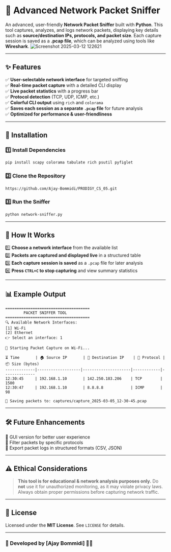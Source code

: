 # 🚀 Advanced Network Packet Sniffer

An advanced, user-friendly **Network Packet Sniffer** built with **Python**. This tool captures, analyzes, and logs network packets, displaying key details such as **source/destination IPs, protocols, and packet size**. Each capture session is saved as a **.pcap file**, which can be analyzed using tools like **Wireshark**. 
![Screenshot 2025-03-12 122621](https://github.com/user-attachments/assets/5ba13765-bd52-4325-9fdd-85b915a4acbe)


---

## ✨ Features
✅ **User-selectable network interface** for targeted sniffing  
✅ **Real-time packet capture** with a detailed CLI display  
✅ **Live packet statistics** with a progress bar  
✅ **Protocol detection** (TCP, UDP, ICMP, etc.)  
✅ **Colorful CLI output** using `rich` and `colorama`  
✅ **Saves each session as a separate `.pcap` file** for future analysis  
✅ **Optimized for performance & user-friendliness**  

---

## 📂 Installation
### **1️⃣ Install Dependencies**
```sh
pip install scapy colorama tabulate rich psutil pyfiglet
```

### **2️⃣ Clone the Repository**
```sh
https://github.com/Ajay-Bommidi/PRODIGY_CS_05.git
```

### **3️⃣ Run the Sniffer**
```sh
python network-sniffer.py
```

---

## 📜 How It Works
1️⃣ **Choose a network interface** from the available list  
2️⃣ **Packets are captured and displayed live** in a structured table  
3️⃣ **Each capture session is saved** as a `.pcap` file for later analysis  
4️⃣ **Press `CTRL+C` to stop capturing** and view summary statistics  

---

## 📊 Example Output
```
=====================================
        PACKET SNIFFER TOOL         
=====================================
🔍 Available Network Interfaces:
[1] Wi-Fi
[2] Ethernet
👉 Select an interface: 1

🚀 Starting Packet Capture on Wi-Fi...

⏳ Time       | 🏠 Source IP       | 🎯 Destination IP    | 🔗 Protocol | 📦 Size (bytes)
-------------|-------------------|---------------------|------------|--------------
12:30:45     | 192.168.1.10       | 142.250.183.206    | TCP        | 1500
12:30:47     | 192.168.1.10       | 8.8.8.8            | ICMP       | 98

📂 Saving packets to: captures/capture_2025-03-05_12-30-45.pcap
``` 

---

## 🛠 Future Enhancements
🔹 GUI version for better user experience  
🔹 Filter packets by specific protocols  
🔹 Export packet logs in structured formats (CSV, JSON)  

---

## ⚠️ Ethical Considerations
> **This tool is for educational & network analysis purposes only.** Do **not** use it for unauthorized monitoring, as it may violate privacy laws. Always obtain proper permissions before capturing network traffic.

---


## 📜 License
Licensed under the **MIT License**. See `LICENSE` for details.

---

### 🎯 Developed by **[Ajay Bommidi]** 👨‍💻

